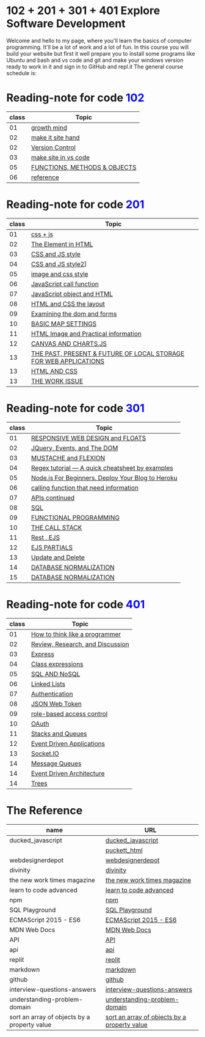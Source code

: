 # 102 + 201 + 301 + 401 Explore Software Development
Welcome and hello to my page, where you'll learn the basics of computer programming. It'll be a lot of work and a lot of fun.
In this course you will build your website but first it well prepare you to install some programs like Ubuntu and bash and vs code and git and make your windows version ready to work in it and sign in to GitHub and repl.it
The general course schedule is:

<h1> Reading-note for code <span style="color:blue">  102 </span> </h1> 

|class|Topic|
|-------|--------|
|01|[growth mind](./code102/Readme102-01.md)|
|02|[make it site hand](./code102/Readme102-02.md)|
|02|[Version Control](./code102/Readme102-02b.md)|
|03|[make site in vs code](./code102/Readme102-03.md)|
|05|[FUNCTIONS, METHODS & OBJECTS](./code102/Readme102-005.md)|
|06|[reference](./code102/Readme102-06.md)|

<h1> Reading-note for code <span style="color:blue"> 201 </span> </h1> 

|class|Topic|
|-------|--------|
|01|[css + js](./code201/Readme201-01.md)|
|02|[The Element in HTML](./code201/code201/Readme201-02.md)|
|03|[CSS and JS style](./code201/Readme201-03.md)|
|04|[CSS and JS style2](./code201/Readme201-04.md)]|
|05|[image and css style](./code201/Readme201-05.md)|
|06|[JavaScript call function](./code201/Readme201-06.md)|
|07|[JavaScript object and HTML](./code201/Readme201-07.md)|
|08|[HTML and CSS the layout](./code201/Readme201-08.md)|
|09|[Examining the dom and forms](./code201/Readme201-09.md)|
|10|[BASIC MAP SETTINGS](./code201/Readme201-10.md)|
|11|[HTML Image and Practical information ](./code201/Readme201-11.md)|
|12|[CANVAS AND CHARTS.JS ](./code201/Readme201-12.md)|
|13|[THE PAST, PRESENT & FUTURE OF LOCAL STORAGE FOR WEB APPLICATIONS](./code201/Readme201-13.md)|
|13|[HTML AND CSS](./code201/Readme201-14a.md)|
|13|[THE WORK ISSUE](./code201/Readme201-13.md)|


<h1> Reading-note for code <span style="color:blue"> 301 </span> </h1> 

|class|Topic|
|-------|--------|
|01|[RESPONSIVE WEB DESIGN and FLOATS](./code301/Readme301-01.md)|
|02|[JQuery, Events, and The DOM](./code301/Readme301-02.md)|
|03|[MUSTACHE and FLEXION](./code301/Readme301-03.md)|
|04|[Regex tutorial — A quick cheatsheet by examples](./code301/Readme301-04.md)|
|05|[Node.js For Beginners. Deploy Your Blog to Heroku](./code301/Readme301-05.md)|
|06|[calling function that need information](./code301/Readme301-06.md)|
|07|[APIs continued](./code301/Readme301-07.md)|
|08|[SQL](./code301/Readme301-08.md)|
|09|[FUNCTIONAL PROGRAMMING](./code301/Readme301-09.md)|
|10|[THE CALL STACK](./code301/Readme301-10.md)|
|11|[Rest , EJS](./code301/Readme301-11.md)|
|12|[EJS PARTIALS](./code301/Readme301-12.md)|
|13|[Update and Delete](./code301/Readme301-13.md)|
|14|[DATABASE NORMALIZATION](./code301/Readme301-14.md)|
|15|[DATABASE NORMALIZATION](./code301/Readme301-15.md)|


<h1> Reading-note for code <span style="color:blue"> 401 </span> </h1> 

|class|Topic|
|-------|--------|
|01|[How to think like a programmer](./code401/Readme401-prep0.md)|
|02|[Review, Research, and Discussion](./code401/Remdme401-01.md)|
|03|[Express](./code401/Readme401-02.md)|
|04|[Class expressions](./code401/Readme401-03.md)|
|05|[SQL AND NoSQL](./code401/Readme401-04.md)|
|06|[Linked Lists](./code401/Readme401-05.md)|
|07|[Authentication](./code401/Readme401-06.md)|
|08|[JSON Web Token](./code401/Readme401-07.md)|
|09|[role-based access control](./code401/Readme401-08.md)|
|10|[OAuth](./code401/Readme401-09.md)|
|11|[Stacks and Queues](./code401/Readme401-10.md)|
|12|[Event Driven Applications](./code401/Readme401-11.md)|
|13|[Socket.IO](./code401/Readme401-12.md)|
|14|[Message Queues](./code401/Readme401-13.md)|
|14|[Event Driven Architecture](./code401/Readme401-14.md)|
|14|[Trees](./code401/Readme401-15.md)|

# The Reference

|name|URL|
|-------|--------|
|ducked_javascript|[ ducked_javascript](http://javascriptbook.com/)|
||[puckett_html](https://wtf.tw/ref/duckett.pdf)|
|webdesignerdepot|[webdesignerdepot](https://www.webdesignerdepot.com/2013/11/easily-create-stunning-animated-charts-with-chart-js/)|
|divinity|[divinity](http://diveinto.html5doctor.com/storage.html)|
|the new work times magazine|[the new work times magazine](https://www.nytimes.com/2016/02/28/magazine/what-google-learned-from-its-quest-to-build-the-perfect-team.html)|
|learn to code advanced|[learn to code advanced](https://learn.shayhowe.com/advanced-html-css/css-transforms/)|
|npm|[npm](https://www.npmjs.com/)|
|SQL Playground|[SQL Playground](https://master.dcesh4541no84.amplifyapp.com/)|
|ECMAScript 2015 - ES6|[ECMAScript 2015 - ES6](https://www.w3schools.com/js/js_es6.asp)|
|MDN Web Docs|[MDN Web Docs](https://developer.mozilla.org/en-US/docs/Web/JavaScript/Reference/Global_Objects/Promise)|
|API|[API](https://blog.postman.com/intro-to-apis-what-is-an-api/)|
|api|[api](https://www.chartjs.org/docs/latest/developers/api.html)|
|replit|[replit](https://replit.com/)|
|markdown|[markdown](https://guides.github.com/features/mastering-markdown/)|
|github|[github](https://github.com/)|
|interview-questions-answers|[interview-questions-answers](https://www.guru99.com/javascript-interview-questions-answers.html)|
|understanding-problem-domain|[understanding-problem-domain](https://dzone.com/articles/understanding-problem-domain)|
|sort an array of objects by a property value|[sort an array of objects by a property value](https://flaviocopes.com/how-to-sort-array-of-objects-by-property-javascript/)|